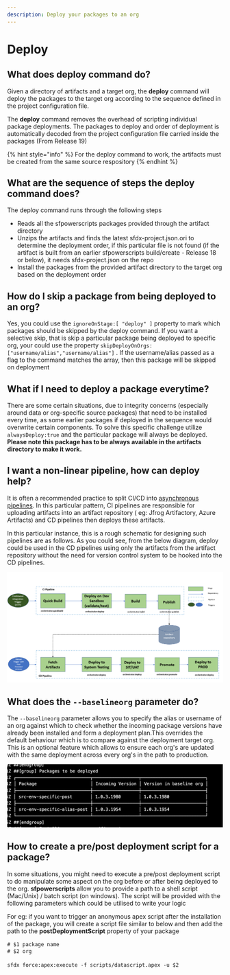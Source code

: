 ```yaml
---
description: Deploy your packages to an org
---
```


# Deploy

## What does deploy command do?

Given a directory of artifacts and a target org, the **deploy** command will deploy the packages to the target org according to the sequence defined in the project configuration file.

The **deploy** command removes the overhead of scripting individual package deployments. The packages to deploy and order of deployment is automatically decoded from the project configuration file carried inside the packages \(From Release 19\)

{% hint style="info" %}
For the deploy command to work, the artifacts must be created from the same source respository
{% endhint %}

## What are the sequence of steps the deploy command does?

The deploy command runs through the following steps

* Reads all the sfpowerscripts packages provided through the artifact directory  
* Unzips the artifacts and finds the latest sfdx-project.json.ori  to determine the deployment order, if this particular file is not found \(if the artifact is built from an earlier sfpowerscripts build/create - Release 18 or below\), it needs sfdx-project.json on the repo  
* Install the packages from the provided artifact directory to the target org based on the deployment order

## How do I skip a package from being deployed to an org?

Yes, you could use the `ignoreOnStage:[ "deploy" ]` property to mark which packages should be skipped by the deploy command. If you want a selective skip, that is skip a particular package being deployed to specific org, your could use the property `skipDeployOnOrgs: ["username/alias","username/alias"]` . If the username/alias passed as a flag to the command matches the array, then this package will be skipped on deployment

## What if I need to deploy a package everytime?

There are some certain situations, due to integrity concerns \(especially around data or org-specific source packages\) that need to be installed every time, as some earlier packages if deployed in the sequence would overwrite certain components. To solve this specific challenge utilize `alwaysDeploy:true` and the particular package will always be deployed. **Please note this package has to be always available in the artifacts directory to make it work.**

## I want a non-linear pipeline, how can deploy help?

It is often a recommended practice to split CI/CD into [asynchronous pipelines](https://worklifenotes.com/2020/06/04/7-best-practices-modern-cicd/). In this particular pattern, CI pipelines are responsible for uploading artifacts into an artifact repository \( eg: Jfrog Artifactory, Azure Artifacts\) and CD pipelines then deploys these artifacts.

In this particular instance, this is a rough schematic for designing such pipelines are as follows. As you could see, from the below diagram, deploy could be used in the CD pipelines using only the artifacts from the artifact repository without the need for version control system to be hooked into the CD pipelines.

![](../../.gitbook/assets/image%20%2813%29%20%281%29%20%282%29%20%282%29%20%283%29%20%285%29%20%282%29%20%281%29%20%285%29.png)

## What does the `--baselineorg` parameter do?

The `--baselineorg` parameter allows you to specify the alias or username of an org against which to check whether the incoming package versions have already been installed and form a deployment plan.This overrides the default behaviour which is to compare against the deployment target org. This is an optional feature which allows to ensure each org's are updated with the same deployment across every org's in the path to production.

![](../../.gitbook/assets/image%20%2810%29.png)

## How to create a pre/post deployment script for a package?

In some situations, you might need to execute a pre/post deployment script to do manipulate some aspect on the org before or after being deployed to the org. **sfpowerscripts** allow you to provide a path to a shell script \(Mac/Unix\) / batch script \(on windows\). The script will be provided with the following parameters which could be utilised to write your logic

For eg: if you want to trigger an anonymous apex script after the installation of the package, you will create a script file similar to below and then add the path to the **postDeploymentScript** property of your package

```text
# $1 package name
# $2 org

sfdx force:apex:execute -f scripts/datascript.apex -u $2
```

